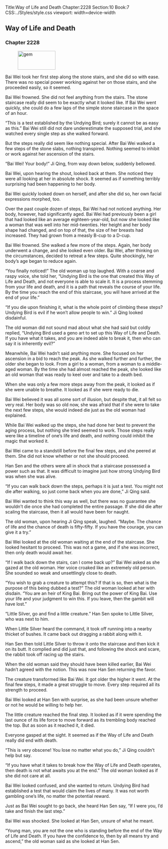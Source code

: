 Title:Way of Life and Death 
Chapter:2228 
Section:10 
Book:7 
CSS:../Styles/style.css 
viewport: width=device-width
  
## Way of Life and Death
### Chapter 2228 
<figure>
	<img src="../Images/gem.gif" alt="gem" id="gem" width="120" height="60" />
</figure>
  

  
  Bai Wei took her first step along the stone stairs, and she did so with ease. There was no special power working against her on those stairs, and she proceeded easily, so it seemed.

Bai Wei frowned. She did not feel anything from the stairs. The stone staircase really did seem to be exactly what it looked like. If Bai Wei went quickly, she could do a few laps of the simple stone staircase in the space of an hour.

“This is a test established by the Undying Bird; surely it cannot be as easy as this.” Bai Wei still did not dare underestimate the supposed trial, and she watched every single step as she walked forward.

But the steps really did seem like nothing special. After Bai Wei walked a few steps of the stone slabs, nothing transpired. Nothing seemed to inhibit or work against her ascension of the stairs.

“Bai Wei! Your body!” Ji Qing, from way down below, suddenly bellowed.

Bai Wei, upon hearing the shout, looked back at them. She noticed they were all looking at her in absolute shock. It seemed as if something terribly surprising had been happening to her body.

Bai Wei quickly looked down on herself, and after she did so, her own facial expressions morphed, too.

Over the past couple dozen of steps, Bai Wei had not noticed anything. Her body, however, had significantly aged. Bai Wei had previously been a girl that had looked like an average eighteen-year-old, but now she looked like a woman that was well into her mid-twenties. Her height and her body shape had changed, and on top of that, the size of her breasts had increased. They had grown from a measly B-cup to a D-cup.

Bai Wei frowned. She walked a few more of the steps. Again, her body underwent a change, and she looked even older. Bai Wei, after thinking on the circumstances, decided to retreat a few steps. Quite shockingly, her body’s age began to reduce again.

“You finally noticed!” The old woman up top laughed. With a coarse and raspy voice, she told her, “Undying Bird is the one that created this Way of Life and Death, and not everyone is able to scale it. It is a process stemming from your life and death, and it is a path that reveals the course of your life. By the time you reach the end of this staircase, you will have arrived at the end of your life.”

“If you die upon finishing it, what is the whole point of climbing these steps? Undying Bird is evil if he won’t allow people to win.” Ji Qing looked disdainful.

The old woman did not sound mad about what she had said but coldly replied, “Undying Bird used a geno art to set up this Way of Life and Death. If you have what it takes, and you are indeed able to break it, then who can say it is inherently evil?”

Meanwhile, Bai Wei hadn’t said anything more. She focused on her ascension in a bid to reach the peak. As she walked further and further, the older she began to look. From a girl to a woman, from a woman to a middle-aged woman. By the time she had almost reached the peak, she looked like an old woman that was ready to keel over and take to a death bed.

When she was only a few more steps away from the peak, it looked as if she were unable to breathe. It looked as if she were ready to die.

Bai Wei believed it was all some sort of illusion, but despite that, it all felt so very real. Her body was so old now, she was afraid that if she were to take the next few steps, she would indeed die just as the old woman had explained.

While Bai Wei walked up the steps, she had done her best to prevent the aging process, but nothing she tried seemed to work. Those steps really were like a timeline of one’s life and death, and nothing could inhibit the magic that worked it.

Bai Wei came to a standstill before the final few steps, and she peered at them. She did not know whether or not she should proceed.

Han Sen and the others were all in shock that a staircase possessed a power such as that. It was difficult to imagine just how strong Undying Bird was when she was alive.

“If you can walk back down the steps, perhaps it is just a test. You might not die after walking, so just come back when you are done,” Ji Qing said.

Bai Wei wanted to think this way as well, but there was no guarantee she wouldn’t die once she had completed the entire passage. If she did die after scaling the staircase, then it all would have been for naught.

The old woman, upon hearing Ji Qing speak, laughed. “Maybe. The chance of life and the chance of death is fifty-fifty. If you have the courage, you can give it a try.”

Bai Wei looked at the old woman waiting at the end of the staircase. She looked hesitant to proceed. This was not a game, and if she was incorrect, then only death would await her.

“If I walk back down the stairs, can I come back up?” Bai Wei asked as she gazed at the old woman. Her voice croaked like an extremely old person. She sounded so weak and unsettlingly close to death.

“You wish to grab a creature to attempt this? If that is so, then what is the purpose of this being dubbed a test?” The old woman looked at her with disdain. “You are an heir of King Bai. Bring out the power of King Bai. Use your life and your judgment to win this. If you leave, then the gambit will have lost.”

“Little Silver, go and find a little creature.” Han Sen spoke to Little Silver, who was next to him.

When Little Silver heard the command, it took off running into a nearby thicket of bushes. It came back out dragging a rabbit along with it.

Han Sen then told Little Silver to throw it onto the staircase and then kick it on its butt. It complied and did just that, and following the shock and scare, the rabbit took off racing up the stairs.

When the old woman said they should have been killed earlier, Bai Wei hadn’t agreed with the notion. This was now Han Sen returning the favor.

The creature transformed like Bai Wei. It got older the higher it went. At the final few steps, it made a great struggle to move. Every step required all its strength to proceed.

Bai Wei looked at Han Sen with surprise, as she had been unsure whether or not he would be willing to help her.

The little creature reached the final step. It looked as if it were spending the last ounce of its life force to move forward as its trembling body reached the top. But as soon as it reached it, it died.

Everyone gasped at the sight. It seemed as if the Way of Life and Death really did end with death.

“This is very obscene! You lose no matter what you do,” Ji Qing couldn’t help but say.

“If you have what it takes to break how the Way of Life and Death operates, then death is not what awaits you at the end.” The old woman looked as if she did not care at all.

Bai Wei looked confused, and she wanted to return. Undying Bird had established a test that would claim the lives of many. It was not worth gambling one’s life, no matter the potential reward.

Just as Bai Wei sought to go back, she heard Han Sen say, “If I were you, I’d take and finish the last step.”

Bai Wei was shocked. She looked at Han Sen, unsure of what he meant.

“Young man, you are not the one who is standing before the end of the Way of Life and Death. If you have the confidence to, then by all means try and ascend,” the old woman said as she looked at Han Sen.
